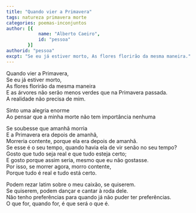 ```yaml
---
title: "Quando vier a Primavera"
tags: natureza primavera morte
categories: poemas-inconjuntos
author: [{
			name: "Alberto Caeiro",
			id: "pessoa"
		}]
authorid: "pessoa"
excpt: "Se eu já estiver morto, As flores florirão da mesma maneira."
---
```

Quando vier a Primavera, \
Se eu já estiver morto, \
As flores florirão da mesma maneira \
E as árvores não serão menos verdes que na Primavera passada. \
A realidade não precisa de mim.

Sinto uma alegria enorme \
Ao pensar que a minha morte não tem importância nenhuma

Se soubesse que amanhã morria \
E a Primavera era depois de amanhã, \
Morreria contente, porque ela era depois de amanhã. \
Se esse é o seu tempo, quando havia ela de vir senão no seu tempo? \
Gosto que tudo seja real e que tudo esteja certo; \
E gosto porque assim seria, mesmo que eu não gostasse. \
Por isso, se morrer agora, morro contente, \
Porque tudo é real e tudo está certo.

Podem rezar latim sobre o meu caixão, se quiserem. \
Se quiserem, podem dançar e cantar à roda dele. \
Não tenho preferências para quando já não puder ter preferências. \
O que for, quando for, é que será o que é.
